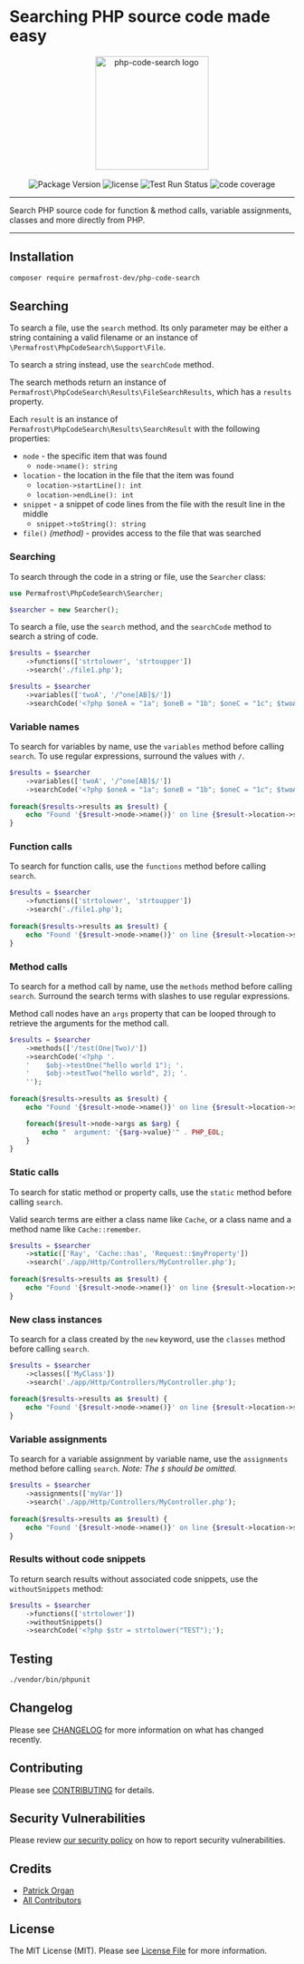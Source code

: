 # Searching PHP source code made easy

<p align="center">
    <img src="https://static.permafrost.dev/images/php-code-search/php-code-search-logo.png" alt="php-code-search logo" height="200" style="block">
    <br><br>
    <img src="https://img.shields.io/github/v/release/permafrost-dev/php-code-search.svg?sort=semver&logo=github&" alt="Package Version">
    <img src="https://img.shields.io/github/license/permafrost-dev/php-code-search.svg?logo=opensourceinitiative&" alt="license">
    <img src="https://github.com/permafrost-dev/php-code-search/actions/workflows/run-tests.yml/badge.svg?branch=main" alt="Test Run Status">
    <img src="https://codecov.io/gh/permafrost-dev/php-code-search/branch/main/graph/badge.svg" alt="code coverage">
</p>

---

Search PHP source code for function & method calls, variable assignments, classes and more directly from PHP.

---

## Installation

```bash
composer require permafrost-dev/php-code-search
```

## Searching

To search a file, use the `search` method.  Its only parameter may be either a string containing a valid filename or an instance of `\Permafrost\PhpCodeSearch\Support\File`.

To search a string instead, use the `searchCode` method.

The search methods return an instance of `Permafrost\PhpCodeSearch\Results\FileSearchResults`, which has a `results` property.  

Each `result` is an instance of `Permafrost\PhpCodeSearch\Results\SearchResult` with the following properties:

- `node` - the specific item that was found
  - `node->name(): string`
- `location` - the location in the file that the item was found
  - `location->startLine(): int`
  - `location->endLine(): int`
- `snippet` - a snippet of code lines from the file with the result line in the middle
  - `snippet->toString(): string`
- `file()` _(method)_ - provides access to the file that was searched

### Searching

To search through the code in a string or file, use the `Searcher` class:

```php
use Permafrost\PhpCodeSearch\Searcher;

$searcher = new Searcher();
```

To search a file, use the `search` method, and the `searchCode` method to search a string of code.

```php
$results = $searcher
    ->functions(['strtolower', 'strtoupper'])
    ->search('./file1.php');

$results = $searcher
    ->variables(['twoA', '/^one[AB]$/'])
    ->searchCode('<?php $oneA = "1a"; $oneB = "1b"; $oneC = "1c"; $twoA = "2a"; $twoB = "2b";');
```

### Variable names

To search for variables by name, use the `variables` method before calling `search`.  To use regular expressions, surround the values with `/`.

```php
$results = $searcher
    ->variables(['twoA', '/^one[AB]$/'])
    ->searchCode('<?php $oneA = "1a"; $oneB = "1b"; $oneC = "1c"; $twoA = "2a"; $twoB = "2b";');
    
foreach($results->results as $result) {
    echo "Found '{$result->node->name()}' on line {$result->location->startLine}" . PHP_EOL;
}
```

### Function calls

To search for function calls, use the `functions` method before calling `search`.

```php
$results = $searcher
    ->functions(['strtolower', 'strtoupper'])
    ->search('./file1.php');
    
foreach($results->results as $result) {
    echo "Found '{$result->node->name()}' on line {$result->location->startLine}" . PHP_EOL;
}
```

### Method calls

To search for a method call by name, use the `methods` method before calling `search`.  Surround the search terms with slashes to use regular expressions.

Method call nodes have an `args` property that can be looped through to retrieve the arguments for the method call.

```php
$results = $searcher
    ->methods(['/test(One|Two)/'])
    ->searchCode('<?php '.
    '    $obj->testOne("hello world 1"); '.
    '    $obj->testTwo("hello world", 2); '.
    '');
    
foreach($results->results as $result) {
    echo "Found '{$result->node->name()}' on line {$result->location->startLine}" . PHP_EOL;

    foreach($result->node->args as $arg) {
        echo "  argument: '{$arg->value}'" . PHP_EOL;
    }
}
```

### Static calls

To search for static method or property calls, use the `static` method before calling `search`.

Valid search terms are either a class name like `Cache`, or a class name and a method name like `Cache::remember`. 

```php
$results = $searcher
    ->static(['Ray', 'Cache::has', 'Request::$myProperty'])
    ->search('./app/Http/Controllers/MyController.php');
    
foreach($results->results as $result) {
    echo "Found '{$result->node->name()}' on line {$result->location->startLine}" . PHP_EOL;
}
```

### New class instances

To search for a class created by the `new` keyword, use the `classes` method before calling `search`.

```php
$results = $searcher
    ->classes(['MyClass'])
    ->search('./app/Http/Controllers/MyController.php');
    
foreach($results->results as $result) {
    echo "Found '{$result->node->name()}' on line {$result->location->startLine}" . PHP_EOL;
}
```

### Variable assignments

To search for a variable assignment by variable name, use the `assignments` method before calling `search`. _Note: The `$` should be omitted._

```php
$results = $searcher
    ->assignments(['myVar'])
    ->search('./app/Http/Controllers/MyController.php');
    
foreach($results->results as $result) {
    echo "Found '{$result->node->name()}' on line {$result->location->startLine}" . PHP_EOL;
}
```

### Results without code snippets

To return search results without associated code snippets, use the `withoutSnippets` method:

```php
$results = $searcher
    ->functions(['strtolower'])
    ->withoutSnippets()
    ->searchCode('<?php $str = strtolower("TEST");');
```


## Testing

```bash
./vendor/bin/phpunit
```

## Changelog

Please see [CHANGELOG](CHANGELOG.md) for more information on what has changed recently.

## Contributing

Please see [CONTRIBUTING](.github/CONTRIBUTING.md) for details.

## Security Vulnerabilities

Please review [our security policy](../../security/policy) on how to report security vulnerabilities.

## Credits

- [Patrick Organ](https://github.com/patinthehat)
- [All Contributors](../../contributors)

## License

The MIT License (MIT). Please see [License File](LICENSE.md) for more information.
